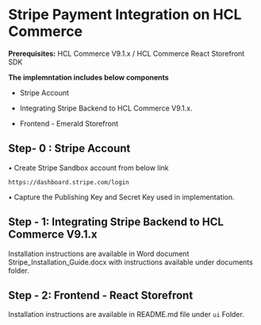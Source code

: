 # Stripe Payment Integration on HCL Commerce

**Prerequisites:** HCL Commerce V9.1.x / HCL Commerce React Storefront SDK

**The implemntation includes below components**

 - Stripe Account

 - Integrating Stripe Backend to HCL Commerce V9.1.x.

 - Frontend - Emerald Storefront
 
## Step- 0 : Stripe Account

•	Create Stripe Sandbox account from below link

    https://dashboard.stripe.com/login 
    
•	Capture the Publishing Key and Secret Key used in implementation.


## Step - 1: Integrating Stripe Backend to HCL Commerce V9.1.x

Installation instructions are available in Word document Stripe_Installation_Guide.docx with instructions available under documents folder.

## Step - 2: Frontend - React Storefront

Installation instructions are available in README.md file under `ui` Folder. 
